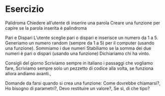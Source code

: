 Esercizio
===
Palidroma
Chiedere all’utente di inserire una parola
Creare una funzione per capire se la parola inserita è palindroma

Pari e Dispari
L’utente sceglie pari o dispari e inserisce un numero da 1 a 5.
Generiamo un numero random (sempre da 1 a 5) per il computer (usando una funzione).
Sommiamo i due numeri
Stabiliamo se la somma dei due numeri è pari o dispari (usando una funzione)
Dichiariamo chi ha vinto.

Consigli del giorno
Scriviamo sempre in italiano i passaggi che vogliamo fare,
Scriviamo sempre solo un pezzetto di codice alla volta, se funziona allora andiamo avanti.,

Domande da  farsi quando si crea una funzione:
Come dovrebbe chiamarsi?,
Ho bisogno di parametri?,
Devo restituire un valore?,
Se sì, di che tipo?